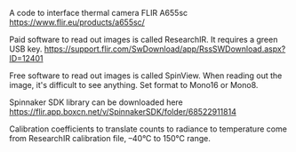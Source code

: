 A code to interface thermal camera FLIR A655sc
https://www.flir.eu/products/a655sc/

Paid software to read out images is called ResearchIR. It requires a green USB key.
https://support.flir.com/SwDownload/app/RssSWDownload.aspx?ID=12401


Free software to read out images is called SpinView. When reading out the image, it's difficult to see anything. Set format to Mono16 or Mono8.


Spinnaker SDK library can be downloaded here 
https://flir.app.boxcn.net/v/SpinnakerSDK/folder/68522911814

Calibration coefficients to translate counts to radiance to temperature come from ResearchIR calibration file, –40°C to 150°C range.
